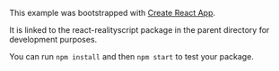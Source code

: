 This example was bootstrapped with [Create React App](https://github.com/facebook/create-react-app).

It is linked to the react-realityscript package in the parent directory for development purposes.

You can run `npm install` and then `npm start` to test your package.
